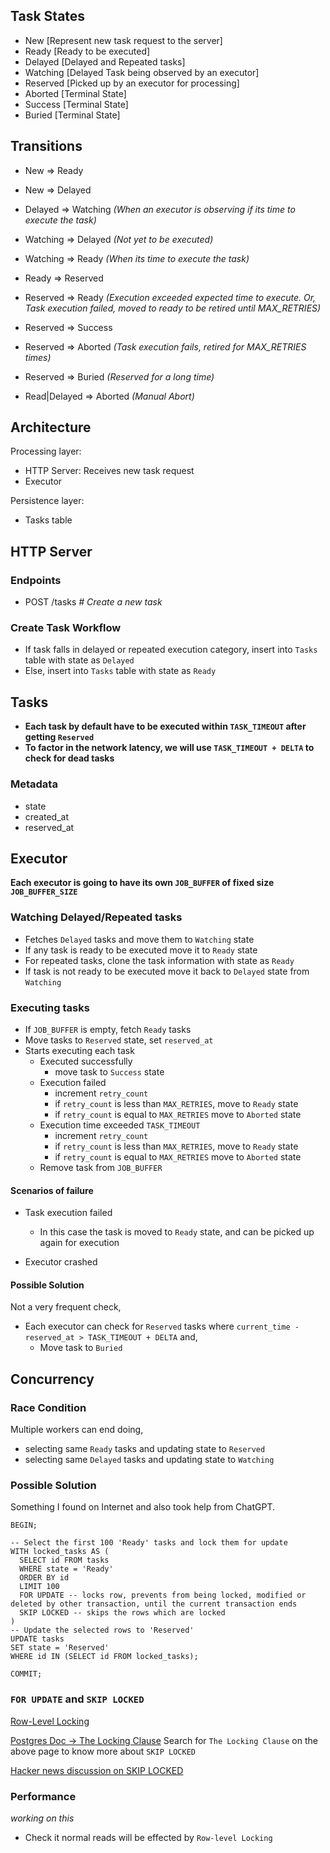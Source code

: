 ## Task States

-   New [Represent new task request to the server]
-   Ready [Ready to be executed]
-   Delayed [Delayed and Repeated tasks]
-   Watching [Delayed Task being observed by an executor]
-   Reserved [Picked up by an executor for processing]
-   Aborted [Terminal State]
-   Success [Terminal State]
-   Buried [Terminal State]

## Transitions

-   New => Ready
-   New => Delayed

-   Delayed => Watching _(When an executor is observing if its time to execute the task)_
-   Watching => Delayed _(Not yet to be executed)_
-   Watching => Ready _(When its time to execute the task)_

-   Ready => Reserved

-   Reserved => Ready _(Execution exceeded expected time to execute. Or, Task execution failed, moved to ready to be retired until MAX_RETRIES)_
-   Reserved => Success
-   Reserved => Aborted _(Task execution fails, retired for MAX_RETRIES times)_
-   Reserved => Buried _(Reserved for a long time)_

-   Read|Delayed => Aborted _(Manual Abort)_

## Architecture

Processing layer:

-   HTTP Server: Receives new task request
-   Executor

Persistence layer:

-   Tasks table

## HTTP Server

### Endpoints

-   POST /tasks _# Create a new task_

### Create Task Workflow

-   If task falls in delayed or repeated execution category, insert into `Tasks` table with state as `Delayed`
-   Else, insert into `Tasks` table with state as `Ready`

## Tasks

-   **Each task by default have to be executed within `TASK_TIMEOUT` after getting `Reserved`**
-   **To factor in the network latency, we will use `TASK_TIMEOUT + DELTA` to check for dead tasks**

### Metadata

-   state
-   created_at
-   reserved_at

## Executor

**Each executor is going to have its own `JOB_BUFFER` of fixed size `JOB_BUFFER_SIZE`**

### Watching Delayed/Repeated tasks

-   Fetches `Delayed` tasks and move them to `Watching` state
-   If any task is ready to be executed move it to `Ready` state
-   For repeated tasks, clone the task information with state as `Ready`
-   If task is not ready to be executed move it back to `Delayed` state from `Watching`

### Executing tasks

-   If `JOB_BUFFER` is empty, fetch `Ready` tasks
-   Move tasks to `Reserved` state, set `reserved_at`
-   Starts executing each task
    -   Executed successfully
        -   move task to `Success` state
    -   Execution failed
        -   increment `retry_count`
        -   if `retry_count` is less than `MAX_RETRIES`, move to `Ready` state
        -   if `retry_count` is equal to `MAX_RETRIES` move to `Aborted` state
    -   Execution time exceeded `TASK_TIMEOUT`
        -   increment `retry_count`
        -   if `retry_count` is less than `MAX_RETRIES`, move to `Ready` state
        -   if `retry_count` is equal to `MAX_RETRIES` move to `Aborted` state
    -   Remove task from `JOB_BUFFER`

#### Scenarios of failure

-   Task execution failed

    -   In this case the task is moved to `Ready` state, and can be picked up again for execution

-   Executor crashed

#### Possible Solution

Not a very frequent check,

-   Each executor can check for `Reserved` tasks where `current_time - reserved_at > TASK_TIMEOUT + DELTA` and,
    -   Move task to `Buried`

## Concurrency

### Race Condition

Multiple workers can end doing,

-   selecting same `Ready` tasks and updating state to `Reserved`
-   selecting same `Delayed` tasks and updating state to `Watching`

### Possible Solution

Something I found on Internet and also took help from ChatGPT.

```pgsql
BEGIN;

-- Select the first 100 'Ready' tasks and lock them for update
WITH locked_tasks AS (
  SELECT id FROM tasks
  WHERE state = 'Ready'
  ORDER BY id
  LIMIT 100
  FOR UPDATE -- locks row, prevents from being locked, modified or deleted by other transaction, until the current transaction ends
  SKIP LOCKED -- skips the rows which are locked
)
-- Update the selected rows to 'Reserved'
UPDATE tasks
SET state = 'Reserved'
WHERE id IN (SELECT id FROM locked_tasks);

COMMIT;
```

### `FOR UPDATE` and `SKIP LOCKED`

[Row-Level Locking](https://www.postgresql.org/docs/current/explicit-locking.html#LOCKING-ROWS)

[Postgres Doc -> The Locking Clause](https://www.postgresql.org/docs/current/sql-select.html)
Search for `The Locking Clause` on the above page to know more about `SKIP LOCKED`

[Hacker news discussion on SKIP LOCKED](https://news.ycombinator.com/item?id=20020501)

### Performance

_working on this_

-   Check it normal reads will be effected by `Row-level Locking`
